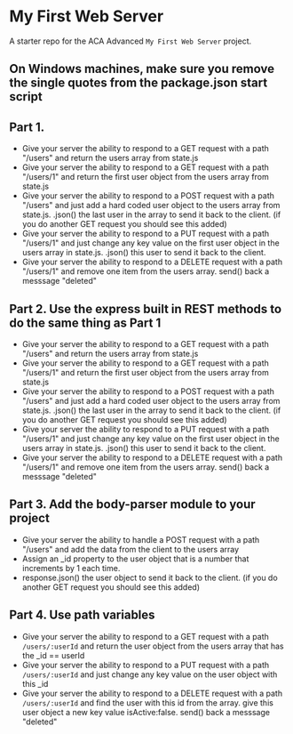 # My First Web Server

A starter repo for the ACA Advanced `My First Web Server` project.

## On Windows machines, make sure you remove the single quotes from the package.json start script

## Part 1.
* Give your server the ability to respond to a GET request with a path "/users" and return the users array from state.js
* Give your server the ability to respond to a GET request with a path "/users/1" and return the first user object from the users array from state.js
* Give your server the ability to respond to a POST request with a path "/users" and just add a hard coded user object to the users array from state.js. .json() the last user in the array to send it back to the client. (if you do another GET request you should see this added)
* Give your server the ability to respond to a PUT request with a path "/users/1" and just change any key value on the first user object in the users array in state.js. .json() this user to send it back to the client.
* Give your server the ability to respond to a DELETE request with a path "/users/1" and remove one item from the users array. send() back a messsage "deleted"


## Part 2. Use the express built in REST methods to do the same thing as Part 1
* Give your server the ability to respond to a GET request with a path "/users" and return the users array from state.js
* Give your server the ability to respond to a GET request with a path "/users/1" and return the first user object from the users array from state.js
* Give your server the ability to respond to a POST request with a path "/users" and just add a hard coded user object to the users array from state.js. .json() the last user in the array to send it back to the client. (if you do another GET request you should see this added)
* Give your server the ability to respond to a PUT request with a path "/users/1" and just change any key value on the first user object in the users array in state.js. .json() this user to send it back to the client.
* Give your server the ability to respond to a DELETE request with a path "/users/1" and remove one item from the users array. send() back a messsage "deleted"


## Part 3. Add the body-parser module to your project
* Give your server the ability to handle a POST request with a path "/users" and add the data from the client to the users array
* Assign an _id property to the user object that is a number that increments by 1 each time.
* response.json() the user object to send it back to the client. (if you do another GET request you should see this added)

## Part 4. Use path variables
* Give your server the ability to respond to a GET request with a path `/users/:userId` and return the user object from the users array that has the _id == userId
* Give your server the ability to respond to a PUT request with a path `/users/:userId` and just change any key value on the user object with this _id 
* Give your server the ability to respond to a DELETE request with a path `/users/:userId` and find the user with this id from the array. give this user object a new key value isActive:false.  send() back a messsage "deleted"


